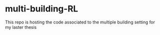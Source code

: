 # multi-building-RL
This repo is hosting the code associated to the multiple building setting for my laster thesis

